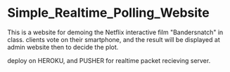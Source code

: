# Simple_Realtime_Polling_Website

This is a website for demoing the Netflix interactive film "Bandersnatch" in class.
clients vote on their smartphone, and the result will be displayed at admin website then to decide the plot.  

deploy on HEROKU, and PUSHER for realtime packet recieving server.
